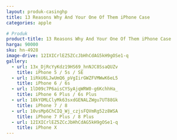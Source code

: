 ```yaml
---
layout: produk-casinghp
title: 13 Reasons Why And Your One Of Them iPhone Case
categories: apple

# Produk
product-title: 13 Reasons Why And Your One Of Them iPhone Case
harga: 90000
sku: hn-4928
image-drive: 12IXICrlEZ5ZCcJbHhCdAG5kH9gOSe1-q
gallery:
  - url: 13x_DjRcYyKdz19HS69_hnNJC8SsaQUZv
    title: iPhone 5 / 5s / SE
  - url: 1iRkU6LJwUmQ6_pVgIirGWZFVMWwK6eL5
    title: iPhone 6 / 6s
  - url: 1lD09c7P6aisCYSyAjqWRW0-g6KchhHa_
    title: iPhone 6 Plus / 6s Plus
  - url: 18kYOMLClyMk63sxdGENALZWgu7UT88Gk
    title: iPhone 7 / 8
  - url: 10vsMp6ChCIQ_Wj_czjsFQVmRg52z8WSA
    title: iPhone 7 Plus / 8 Plus
  - url: 12IXICrlEZ5ZCcJbHhCdAG5kH9gOSe1-q
    title: iPhone X
---
```

